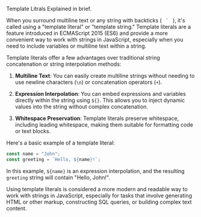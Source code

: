 Template Litrals Explained in brief.

When you surround multiline text or any string with backticks ( <code> ` </code> ), it's called using a "template literal" or "template string." Template literals are a feature introduced in ECMAScript 2015 (ES6) and provide a more convenient way to work with strings in JavaScript, especially when you need to include variables or multiline text within a string.

Template literals offer a few advantages over traditional string concatenation or string interpolation methods:

1. **Multiline Text**: You can easily create multiline strings without needing to use newline characters (`\n`) or concatenation operators (`+`).

2. **Expression Interpolation**: You can embed expressions and variables directly within the string using `${}`. This allows you to inject dynamic values into the string without complex concatenation.

3. **Whitespace Preservation**: Template literals preserve whitespace, including leading whitespace, making them suitable for formatting code or text blocks.

Here's a basic example of a template literal:

```javascript
const name = "John";
const greeting = `Hello, ${name}!`;
```

In this example, `${name}` is an expression interpolation, and the resulting `greeting` string will contain "Hello, John!".

Using template literals is considered a more modern and readable way to work with strings in JavaScript, especially for tasks that involve generating HTML or other markup, constructing SQL queries, or building complex text content.
